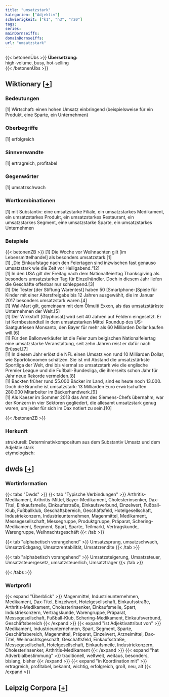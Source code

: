 ```yaml
---
title: "umsatzstark"
kategorien: ["Adjektiv"]
schwierigkeit: ["k1", "h3", "r20"]
tags:
series:
mainDornseiffs:
domainDornseiffs:
url: "umsatzstark"
---
```


{{< betonenÜbs >}}
**Übersetzung:**  
high-volume, busy, hot-selling  
{{< /betonenÜbs >}}

## Wiktionary [[+](https://de.wiktionary.org/wiki/umsatzstark)]

### Bedeutungen
[1] Wirtschaft: einen hohen Umsatz einbringend (beispielsweise für ein Produkt, eine Sparte, ein Unternehmen)  

### Oberbegriffe
[1] erfolgreich  

### Sinnverwandte
[1] ertragreich, profitabel  

### Gegenwörter
[1] umsatzschwach  

### Wortkombinationen
[1] mit Substantiv: eine umsatzstarke Filiale, ein umsatzstarkes Medikament, ein umsatzstarkes Produkt, ein umsatzstarkes Restaurant, ein umsatzstarkes Segment, eine umsatzstarke Sparte, ein umsatzstarkes Unternehmen  

### Beispiele
{{< betonenZB >}}
[1] Die Woche vor Weihnachten gilt [im Lebensmittelhandel] als besonders umsatzstark.[1]  
[1] „Die Einkaufstage nach den Feiertagen sind inzwischen fast genauso umsatzstark wie die Zeit vor Heiligabend.“[2]  
[1] In den USA gilt der Freitag nach dem Nationalfeiertag Thanksgiving als besonders umsatzstarker Tag für Einzelhändler. Doch in diesem Jahr liefen die Geschäfte offenbar nur schleppend.[3]  
[1] Die Tester [der Stiftung Warentest] haben 50 [Smartphone-]Spiele für Kinder mit einer Altersfreigabe bis 12 Jahren ausgewählt, die im Januar 2017 besonders umsatzstark waren.[4]  
[1] Wal-Mart gilt, gemeinsam mit dem Ölmulti Exxon, als das umsatzstärkste Unternehmen der Welt.[5]  
[1] Der Wirkstoff [Glyphosat] wird seit 40 Jahren auf Feldern eingesetzt. Er ist Kernbestandteil in dem umsatzstarken Mittel Roundup des US-Saatgutriesen Monsanto, den Bayer für mehr als 60 Milliarden Dollar kaufen will.[6]  
[1] Für den Ballonverkäufer ist die Feier zum belgischen Nationalfeiertag eine umsatzstarke Veranstaltung, seit zehn Jahren reist er dafür nach Brüssel.[7]  
[1] In diesem Jahr erlöst die NFL einen Umsatz von rund 10 Milliarden Dollar, wie Sportökonomen schätzen. Sie ist mit Abstand die umsatzstärkste Sportliga der Welt, drei bis viermal so umsatzstark wie die englische Premier League und die Fußball-Bundesliga, die ihrerseits schon Jahr für Jahr neue Rekorde vermelden.[8]  
[1] Backten früher rund 55.000 Bäcker im Land, sind es heute noch 13.000. Doch die Branche ist umsatzstark: 13 Milliarden Euro erwirtschaften 280.000 Mitarbeiter im Bäckerhandwerk.[9]  
[1] Als Kaeser im Sommer 2013 das Amt des Siemens-Chefs übernahm, war der Konzern in vier Sektoren gegliedert, die allesamt umsatzstark genug waren, um jeder für sich im Dax notiert zu sein.[10]  

{{< /betonenZB >}}
### Herkunft
strukturell: Determinativkompositum aus dem Substantiv Umsatz und dem Adjektiv stark  
etymologisch:  



## dwds [[+](https://www.dwds.de/wb/umsatzstark)]

### Wortinformation
{{< tabs "Dwds" >}}
{{< tab "Typische Verbindungen" >}}
Arthritis-Medikament, Arthritis-Mittel, Bayer-Medikament, Cholesterinsenker, Dax-Titel, Einkaufsmeile, Einkaufsstraße, Einkaufsverbund, Einzelwert, Fußball-Klub, Fußballklub, Geschäftsbereich, Geschäftsfeld, Hotelgesellschaft, Industriekonzern, Industrieunternehmen, Magenmittel, Medikament, Messegesellschaft, Messegruppe, Produktgruppe, Präparat, Schering-Medikament, Segment, Spart, Sparte, Teilmarkt, Vertragskunde, Warengruppe, Weihnachtsgeschäft
{{< /tab >}}

{{< tab "alphabetisch vorangehend" >}}
Umsatzsprung, umsatzschwach, Umsatzrückgang, Umsatzrentabilität, Umsatzrendite
{{< /tab >}}

{{< tab "alphabetisch vorangehend" >}}
Umsatzsteigerung, Umsatzsteuer, Umsatzsteuergesetz, umsatzsteuerlich, Umsatzträger
{{< /tab >}}

{{< /tabs >}}

### Wortprofil
{{< expand "Überblick" >}} Magenmittel, Industrieunternehmen, Medikament, Dax-Titel, Einzelwert, Hotelgesellschaft, Einkaufsstraße, Arthritis-Medikament, Cholesterinsenker, Einkaufsmeile, Spart, Industriekonzern, Vertragskunde, Warengruppe, Präparat, Messegesellschaft, Fußball-Klub, Schering-Medikament, Einkaufsverbund, Geschäftsbereich {{< /expand >}}
{{< expand "ist Adjektivattribut von" >}} Medikament, Industrieunternehmen, Spart, Segment, Sparte, Geschäftsbereich, Magenmittel, Präparat, Einzelwert, Arzneimittel, Dax-Titel, Weihnachtsgeschäft, Geschäftsfeld, Einkaufsstraße, Messegesellschaft, Hotelgesellschaft, Einkaufsmeile, Industriekonzern, Cholesterinsenker, Arthritis-Medikament {{< /expand >}}
{{< expand "hat Adverbialbestimmung" >}} traditionell, weltweit, weitaus, besonders, bislang, bisher {{< /expand >}}
{{< expand "in Koordination mit" >}} ertragreich, profitabel, bekannt, wichtig, erfolgreich, groß, neu, alt {{< /expand >}}

## Leipzig Corpora [[+](https://corpora.uni-leipzig.de/en/res?word=umsatzstark&corpusId=deu_newscrawl-public_2018)]


